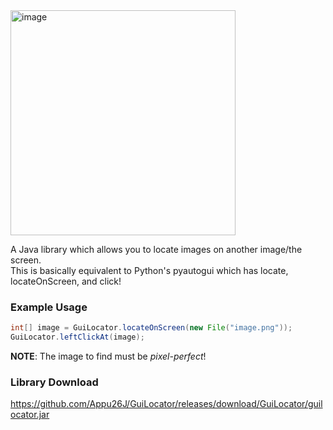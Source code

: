<img width="360" alt="image" src="https://github.com/Appu26J/GuiLocator/assets/128838345/05f5c19a-f8f2-4966-8f33-1007121d2757">

A Java library which allows you to locate images on another image/the screen.  
This is basically equivalent to Python's pyautogui which has locate, locateOnScreen, and click!

### Example Usage
```java
int[] image = GuiLocator.locateOnScreen(new File("image.png"));
GuiLocator.leftClickAt(image);
```

**NOTE**: The image to find must be *pixel-perfect*!

### Library Download
https://github.com/Appu26J/GuiLocator/releases/download/GuiLocator/guilocator.jar
